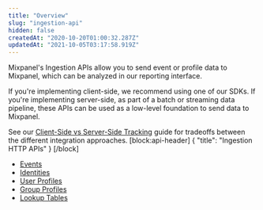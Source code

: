 ```yaml
---
title: "Overview"
slug: "ingestion-api"
hidden: false
createdAt: "2020-10-20T01:00:32.287Z"
updatedAt: "2021-10-05T03:17:58.919Z"
---
```

Mixpanel's Ingestion APIs allow you to send event or profile data to Mixpanel, which can be analyzed in our reporting interface. 

If you're implementing client-side, we recommend using one of our SDKs. If you're implementing server-side, as part of a batch or streaming data pipeline, these APIs can be used as a low-level foundation to send data to Mixpanel.

See our [Client-Side vs Server-Side Tracking](doc:client-side-vs-server-side-tracking) guide for tradeoffs between the different integration approaches.
[block:api-header]
{
  "title": "Ingestion HTTP APIs"
}
[/block]
- [Events](ref:events) 
- [Identities](ref:identities) 
- [User Profiles](ref:user-profiles) 
- [Group Profiles](ref:group-profiles) 
- [Lookup Tables](ref:lookup-tables)
